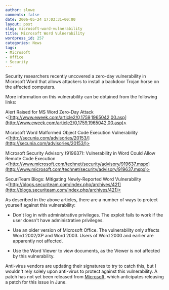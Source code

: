 ```yaml
---
author: slowe
comments: false
date: 2006-05-24 17:03:31+00:00
layout: post
slug: microsoft-word-vulnerability
title: Microsoft Word Vulnerability
wordpress_id: 257
categories: News
tags:
- Microsoft
- Office
- Security
---
```


Security researchers recently uncovered a zero-day vulnerability in Microsoft Word that allows attackers to install a backdoor Trojan horse on the affected computers.

More information on this vulnerability can be obtained from the following links:

Alert Raised for MS Word Zero-Day Attack
<[http://www.eweek.com/article2/0,1759,1965042,00.asp](http://www.eweek.com/article2/0,1759,1965042,00.asp)>

Microsoft Word Malformed Object Code Execution Vulnerability
<[http://secunia.com/advisories/20153/](http://secunia.com/advisories/20153/)>

Microsoft Security Advisory (919637): Vulnerability in Word Could Allow Remote Code Execution
<[http://www.microsoft.com/technet/security/advisory/919637.mspx](http://www.microsoft.com/technet/security/advisory/919637.mspx)>

SecuriTeam Blogs: Mitigating Newly-Reported Word Vulnerability
<[http://blogs.securiteam.com/index.php/archives/421](http://blogs.securiteam.com/index.php/archives/421)>

As described in the above articles, there are a number of ways to protect yourself against this vulnerability:

* Don't log in with administrative privileges. The exploit fails to work if the user doesn't have administrative privileges.

* Use an older version of Microsoft Office. The vulnerability only affects Word 2002/XP and Word 2003. Users of Word 2000 and earlier are apparently not affected.

* Use the Word Viewer to view documents, as the Viewer is not affected by this vulnerability.

Anti-virus vendors are updating their signatures to try to catch this, but I wouldn't rely solely upon anti-virus to protect against this vulnerability. A patch has not yet been released from [Microsoft](http://www.microsoft.com/), which anticipates releasing a patch for this issue in June.
